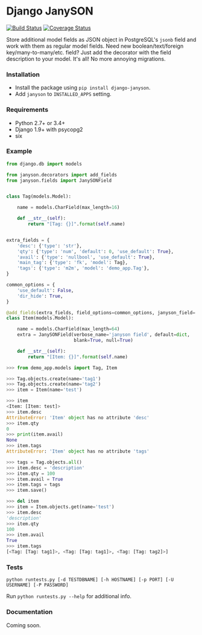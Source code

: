 Django JanySON
==============

[![Build Status](https://travis-ci.org/un-def/django-janyson.svg?branch=master)](https://travis-ci.org/un-def/django-janyson)
[![Coverage Status](https://coveralls.io/repos/github/un-def/django-janyson/badge.svg?branch=master)](https://coveralls.io/github/un-def/django-janyson?branch=master)

Store additional model fields as JSON object in PostgreSQL's `jsonb` field and work with them as regular model fields. Need new boolean/text/foreign key/many-to-many/etc. field? Just add the decorator with the field description to your model. It's all! No more annoying migrations.


### Installation

* Install the package using `pip install django-janyson`.
* Add `janyson` to `INSTALLED_APPS` setting.


### Requirements

* Python 2.7+ or 3.4+
* Django 1.9+ with psycopg2
* six


### Example

```python
from django.db import models

from janyson.decorators import add_fields
from janyson.fields import JanySONField


class Tag(models.Model):

    name = models.CharField(max_length=16)

    def __str__(self):
        return "[Tag: {}]".format(self.name)


extra_fields = {
    'desc': {'type': 'str'},
    'qty': {'type': 'num', 'default': 0, 'use_default': True},
    'avail': {'type': 'nullbool', 'use_default': True},
    'main_tag': {'type': 'fk', 'model': Tag},
    'tags': {'type': 'm2m', 'model': 'demo_app.Tag'},
}

common_options = {
    'use_default': False,
    'dir_hide': True,
}

@add_fields(extra_fields, field_options=common_options, janyson_field='extra')
class Item(models.Model):

    name = models.CharField(max_length=64)
    extra = JanySONField(verbose_name='janyson field', default=dict,
                         blank=True, null=True)

    def __str__(self):
        return "[Item: {}]".format(self.name)
```

```python
>>> from demo_app.models import Tag, Item

>>> Tag.objects.create(name='tag1')
>>> Tag.objects.create(name='tag2')
>>> item = Item(name='test')

>>> item
<Item: [Item: test]>
>>> item.desc
AttributeError: 'Item' object has no attribute 'desc'
>>> item.qty
0
>>> print(item.avail)
None
>>> item.tags
AttributeError: 'Item' object has no attribute 'tags'

>>> tags = Tag.objects.all()
>>> item.desc = 'description'
>>> item.qty = 100
>>> item.avail = True
>>> item.tags = tags
>>> item.save()

>>> del item
>>> item = Item.objects.get(name='test')
>>> item.desc
'description'
>>> item.qty
100
>>> item.avail
True
>>> item.tags
[<Tag: [Tag: tag1]>, <Tag: [Tag: tag1]>, <Tag: [Tag: tag2]>]
```

### Tests

`python runtests.py [-d TESTDBNAME] [-h HOSTNAME] [-p PORT] [-U USERNAME] [-P PASSWORD]`

Run `python runtests.py --help` for additional info.


### Documentation

Coming soon.
